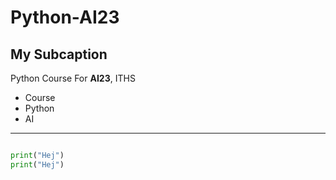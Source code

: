 # Python-AI23

## My Subcaption

Python Course For **AI23**, ITHS

- Course
- Python
- AI

---

``` python

print("Hej")
print("Hej")

```